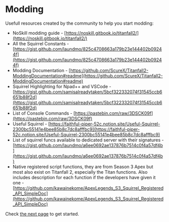 # Modding

Usefull resources created by the community to help you start modding:

* NoSkill modding guide - [https://noskill.gitbook.io/titanfall2/](https://noskill.gitbook.io/titanfall2/)
* All the Squirrel Constants - [https://gist.github.com/laundmo/825c4708663a179b23e144402b09244f](https://gist.github.com/laundmo/825c4708663a179b23e144402b09244f)
* Modding Documentation - [https://github.com/ScureX/Titanfall2-ModdingDocumentation#readme](https://github.com/ScureX/Titanfall2-ModdingDocumentation#readme)
* Squirrel Highlighting for Npad++ and VSCode - [https://gist.github.com/samisalreadytaken/5bcf322332074f31545ccb6651b88f2d](https://gist.github.com/samisalreadytaken/5bcf322332074f31545ccb6651b88f2d)
* List of Console Commands - [https://pastebin.com/raw/3DSCK09f](https://pastebin.com/raw/3DSCK09f)
* Useful Squirrel - [https://faithful-piper-52c.notion.site/Useful-Squirrel-2300bc55141e4bee85b8c7dc8afffbc9](https://faithful-piper-52c.notion.site/Useful-Squirrel-2300bc55141e4bee85b8c7dc8afffbc9)
* List of squirrel funcs available to dedicated server with their signatures - [https://gist.github.com/laundmo/a6ee0692ae137876b7514c0f4a57df4b](https://gist.github.com/laundmo/a6ee0692ae137876b7514c0f4a57df4b)
* Native registered script functions, they are from Season 3 Apex but most also exist on Titanfall 2, especially the Titan functions. Also includes description for each function if the developers have given it one - [https://github.com/kawainekome/ApexLegends_S3_Squirrel_Registered_API_SimpleDoc](https://github.com/kawainekome/ApexLegends_S3_Squirrel_Registered_API_SimpleDoc)

Check [the next page](getting-started.md) to get started.
